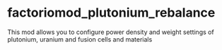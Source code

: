 # factoriomod_plutonium_rebalance
This mod allows you to configure power density and weight settings of plutonium, uranium and fusion cells and materials
